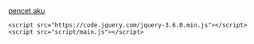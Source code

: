 <!DOCTYPE html>
<html lang="en">
<head>
    <meta charset="UTF-8">
    <meta name="viewport" content="width=device-width, initial-scale=1.0">
    <title>❤️</title>
    <link rel="stylesheet" href="styles/main.css">
<div class="wallpaper"></div>
    <div class="content">
    </div>
</head>
<body>
    <div class="bg_heart">
        <div class="message"></div>
        <a href="love.html" class="next-button">pencet aku</a>
    </div>

    <script src="https://code.jquery.com/jquery-3.6.0.min.js"></script>
    <script src="script/main.js"></script>
<script>
    function setupMusic() {
        const music = document.getElementById('backgroundMusic');
        
        const isMusicPlaying = localStorage.getItem('musicPlaying') === 'true';
        const musicCurrentTime = localStorage.getItem('musicCurrentTime') || 0;

        if (isMusicPlaying) {
            music.currentTime = parseFloat(musicCurrentTime);
        }

        music.addEventListener('play', () => {
            localStorage.setItem('musicPlaying', 'true');
        });

        music.addEventListener('pause', () => {
            localStorage.setItem('musicPlaying', 'false');
        });

        setInterval(() => {
            localStorage.setItem('musicCurrentTime', music.currentTime);
        }, 1000);

        document.addEventListener('click', function startMusic() {
            music.play().catch(error => {
                console.log('Autoplay prevented', error);
            });
            document.removeEventListener('click', startMusic);
        });
    }

        document.addEventListener('DOMContentLoaded', setupMusic);
</script>

<audio id="backgroundMusic" loop>
    <source src="assets/blue.mp3" type="audio/mpeg">
    Your browser does not support the audio element.
</script>
</body>
</html>
